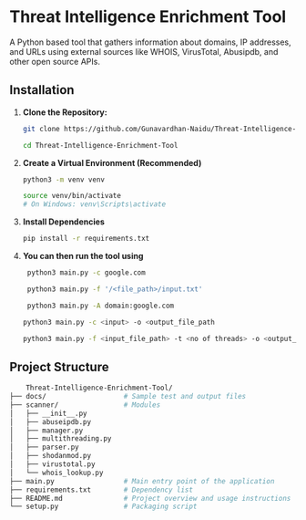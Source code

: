 # Threat Intelligence Enrichment Tool
A Python based tool that gathers information about domains, IP addresses, and URLs 
using external sources like WHOIS, VirusTotal, Abusipdb, and other open source APIs.

## Installation

1. **Clone the Repository:**

   ```bash
   git clone https://github.com/Gunavardhan-Naidu/Threat-Intelligence-Enrichment-Tool.git

   cd Threat-Intelligence-Enrichment-Tool

2. **Create a Virtual Environment (Recommended)**

    ```bash
    python3 -m venv venv

    source venv/bin/activate   
    # On Windows: venv\Scripts\activate
3. **Install Dependencies**
    ```bash
    pip install -r requirements.txt

4. **You can then run the tool using**
    ```bash
     python3 main.py -c google.com

     python3 main.py -f '/<file_path>/input.txt'

     python3 main.py -A domain:google.com

    python3 main.py -c <input> -o <output_file_path 

    python3 main.py -f <input_file_path> -t <no of threads> -o <output_file_path"

## Project Structure
```graphql
    Threat-Intelligence-Enrichment-Tool/
├── docs/                   # Sample test and output files
├── scanner/                # Modules 
│   ├── __init__.py
│   ├── abuseipdb.py
│   ├── manager.py
│   ├── multithreading.py
│   ├── parser.py
│   ├── shodanmod.py
│   ├── virustotal.py
│   └── whois_lookup.py
├── main.py                 # Main entry point of the application
├── requirements.txt        # Dependency list
├── README.md               # Project overview and usage instructions
└── setup.py                # Packaging script

